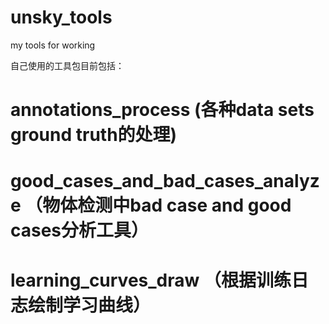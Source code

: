 # unsky_tools
my tools for working

自己使用的工具包目前包括：

# annotations_process (各种data sets ground truth的处理)

# good_cases_and_bad_cases_analyze （物体检测中bad case and good cases分析工具）

# learning_curves_draw （根据训练日志绘制学习曲线）


